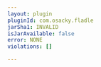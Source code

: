 ```yaml
---
layout: plugin
pluginId: com.osacky.fladle
jarSha1: INVALID
isJarAvailable: false
error: NONE
violations: []

---
```

